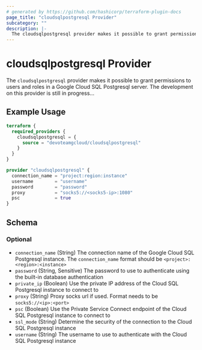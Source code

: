 ```yaml
---
# generated by https://github.com/hashicorp/terraform-plugin-docs
page_title: "cloudsqlpostgresql Provider"
subcategory: ""
description: |-
  The cloudsqlpostgresql provider makes it possible to grant permissions to users and roles in a Google Cloud SQL Postgresql server. The development on this provider is still in progress...
---
```


# cloudsqlpostgresql Provider

The `cloudsqlpostgresql` provider makes it possible to grant permissions to users and roles in a Google Cloud SQL Postgresql server. The development on this provider is still in progress...

## Example Usage

```terraform
terraform {
  required_providers {
    cloudsqlpostgresql = {
      source = "devoteamgcloud/cloudsqlpostgresql"
    }
  }
}

provider "cloudsqlpostgresql" {
  connection_name = "project:region:instance"
  username        = "username"
  password        = "password"
  proxy           = "socks5://<socks5-ip>:1080"
  psc             = true
}
```

<!-- schema generated by tfplugindocs -->
## Schema

### Optional

- `connection_name` (String) The connection name of the Google Cloud SQL Postgresql instance. The `connection_name` format should be `<project>:<region>:<instance>`
- `password` (String, Sensitive) The password to use to authenticate using the built-in database authentication
- `private_ip` (Boolean) Use the private IP address of the Cloud SQL Postgresql instance to connect to
- `proxy` (String) Proxy socks url if used. Format needs to be `socks5://<ip>:<port>`
- `psc` (Boolean) Use the Private Service Connect endpoint of the Cloud SQL Postgresql instance to connect to
- `ssl_mode` (String) Determine the security of the connection to the Cloud SQL Postgresql instance
- `username` (String) The username to use to authenticate with the Cloud SQL Postgresql instance

